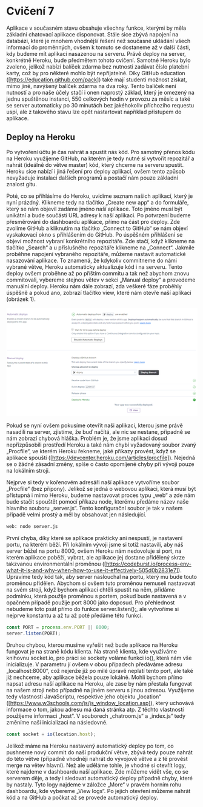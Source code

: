# Cvičení 7
Aplikace v současném stavu obsahuje všechny funkce, kterými by měla základní chatovací aplikace disponovat. Stále sice zbývá napojení na databázi, které je mnohem vhodnější řešení než současné ukládání všech informací do proměnných, ovšem k tomuto se dostaneme až v další části, kdy budeme mít aplikaci nasazenou na serveru. Právě deploy na server, konkrétně Heroku, bude předmětem tohoto cvičení. Samotné Heroku bylo zvoleno, jelikož nabízí balíček zdarma bez nutnosti zadávat číslo platební karty, což by pro některé mohlo být nepřijatelné. Díky GitHub education ([https://education.github.com/pack]) také mají studenti možnost získat, mimo jiné, navýšený balíček zdarma na dva roky. Tento balíček není nutností a pro naše účely stačí i onen naprostý základ, který je omezený na jednu spuštěnou instanci, 550 celkových hodin v provozu za měsíc a také se server automaticky po 30 minutách bez jakéhokoliv příchozího requestu uspí, ale z takového stavu lze opět nastartovat například přístupem do aplikace.
## Deploy na Heroku
Po vytvoření účtu je čas nahrát a spustit nás kód. Pro samotný přenos kódu na Heroku využijeme GitHub, na kterém je tedy nutné si vytvořit repozitář a nahrát (ideálně do větve master) kód, který chceme na serveru spustit. Heroku sice nabízí i jiná řešení pro deploy aplikací, ovšem tento způsob nevyžaduje instalaci dalších programů a postačí nám pouze základní znalost gitu.

Poté, co se přihlásíme do Heroku, uvidíme seznam našich aplikací, který je nyní prázdný. Klikneme tedy na tlačítko „Create new app“ a do formuláře, který se nám objevil zadáme jméno naší aplikace. Toto jméno musí být unikátní a bude součástí URL adresy k naší aplikaci. Po potvrzení budeme přesměrováni do dashboardu aplikace, přímo na část pro deploy. Zde zvolíme GitHub a kliknutím na tlačítko „Connect to GitHub“ se nám objeví vyskakovací okno s přihlášením do GitHub. Po úspěšném přihlášení se objeví možnost vybraní konkrétního repozitáře. Zde stačí, když klikneme na tlačítko „Search“ a u příslušného repozitáře klikneme na „Connect“. Jakmile proběhne napojení vybraného repozitáře, můžeme nastavit automatické nasazování aplikace. To znamená, že kdykoliv commitneme do námi vybrané větve, Heroku automaticky aktualizuje kód i na serveru. Tento deploy ovšem proběhne až po příštím commitu a tak než abychom znovu commitovali, vybereme stejnou větev v sekci „Manual deploy“ a provedeme manuální deploy. Heroku nám dále zobrazí, zda veškeré fáze proběhly úspěšně a pokud ano, zobrazí tlačítko view, které nám otevře naší aplikaci (obrázek 1). 

![Ukázka nastaveného deploye na Heroku pomocí GitHubu](https://github.com/danielfialaa/vse-nodejs/blob/img/img/deploy.png)

Pokud se nyní ovšem pokusíme otevřít naši aplikaci, kterou jsme právě nasadili na server, zjistíme, že buď načítá, ale nic se nestane, případně se nám zobrazí chybová hláška. Problém je, že jsme aplikaci dosud nepřizpůsobili prostředí Heroku a také nám chybí vyžadovaný soubor zvaný „Procfile“, ve kterém Heroku řekneme, jaké příkazy provést, když se aplikace spouští ([https://devcenter.heroku.com/articles/procfile]). Nejedná se o žádné zásadní změny, spíše o často opomíjené chyby při vývoji pouze na lokálním stroji.

Nejprve si tedy v kořenovém adresáři naší aplikace vytvoříme soubor „Procfile“ (bez přípony). Jelikož se jedná o webovou aplikaci, která musí být přístupná i mimo Heroku, budeme nastavovat proces typu „web“ a zde nám bude stačit spouštět pomocí příkazu node, kterému předáme název naše hlavního souboru „server.js“. Tento konfigurační soubor je tak v našem případě velmi prostý a měl by obsahovat jen následující.

```bash
web: node server.js
```

První chyba, díky které se aplikace prakticky ani nespustí, je nastavení portu, na kterém běží. Při lokálním vývoji jsme si totiž nastavili, aby náš server běžel na portu 8000, ovšem Heroku nám nedovoluje si port, na kterém aplikace poběží, vybrat, ale aplikace jej dostane přidělený skrze takzvanou environmentální proměnou ([https://codeburst.io/process-env-what-it-is-and-why-when-how-to-use-it-effectively-505d0b2831e7]). Upravíme tedy kód tak, aby server naslouchal na portu, který mu bude touto proměnou přidělen. Abychom si ovšem tuto proměnou nemuseli nastavovat na svém stroji, když bychom aplikaci chtěli spustit na něm, přidáme podmínku, která použije proměnou s portem, pokud bude nastavená a v opačném případě použije port 8000 jako doposud. Pro přehlednost nebudeme toto psát přímo do funkce server.listen();, ale vytvoříme si nejprve konstantu a až tu až poté předáme této funkci.

```javascript
const PORT = process.env.PORT || 8000;
server.listen(PORT);
```

Druhou chybou, kterou musíme vyřešit než bude aplikace na Heroku fungovat je na straně kódu klienta. Na straně klienta, kde využíváme knihovnu socket.io, pro práci se sockety voláme funkci io(), která nám vše inicializuje. V parametru jí ovšem v obou případech předáváme adresu „localhost:8000“, což nejenže již po milé úpravě neplatí tento port, ale také již nechceme, aby aplikace běžela pouze lokálně. Mohli bychom přímo napsat adresu naší aplikace na Heroku, ale zase by nám přestala fungovat na našem stroji nebo případně na jiném serveru s jinou adresou. Využijeme tedy vlastnosti JavaScriptu, respektive jeho objektu „location“ ([https://www.w3schools.com/js/js_window_location.asp]), který uchovává informace o tom, jakou adresu má daná stránka atp. Z těchto vlastností použijeme informaci „host“. V souborech „chatroom.js“ a „index.js“ tedy změníme naši inicializaci na následovné.

```javascript
const socket = io(location.host);
```

Jelikož máme na Heroku nastavený automatický deploy po tom, co pushneme nový commit do naší produkční větve, zbývá tedy pouze nahrát do této větve (případně vhodněji nahrát do vývojové větve a z té provést merge na větev hlavní). Než ale uděláme tohle, je vhodné si otevřít logy, které najdeme v dashboardu naší aplikace. Zde můžeme vidět vše, co se serverem děje, a tedy i sledovat automatický deploy případně chyby, které by nastaly. Tyto logy najdeme v záložce „More“ v pravém horním rohu dashboardu, kde vybereme „View logs“. Po jejich otevření můžeme nahrát kód a na GitHub a počkat až se provede automatický deploy. 
